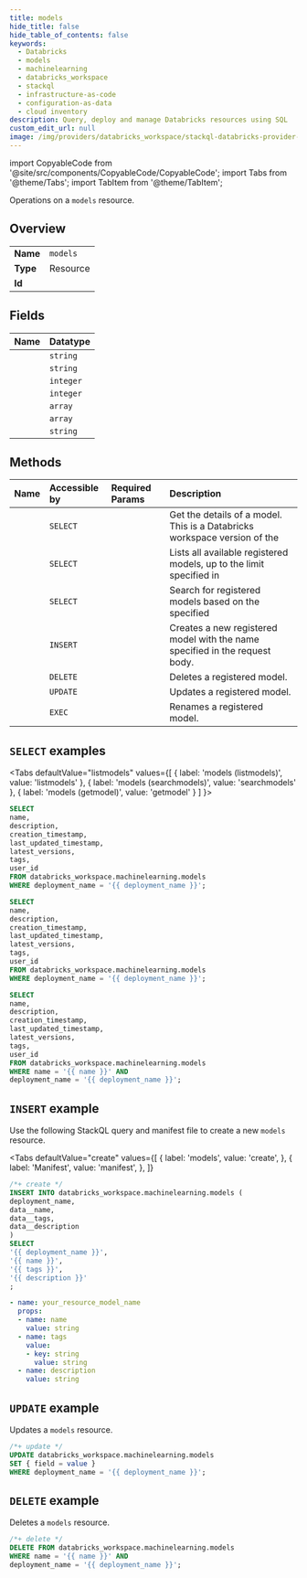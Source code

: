 ```yaml
---
title: models
hide_title: false
hide_table_of_contents: false
keywords:
  - Databricks
  - models
  - machinelearning
  - databricks_workspace
  - stackql
  - infrastructure-as-code
  - configuration-as-data
  - cloud inventory
description: Query, deploy and manage Databricks resources using SQL
custom_edit_url: null
image: /img/providers/databricks_workspace/stackql-databricks-provider-featured-image.png
---
```


import CopyableCode from '@site/src/components/CopyableCode/CopyableCode';
import Tabs from '@theme/Tabs';
import TabItem from '@theme/TabItem';

Operations on a <code>models</code> resource.  

## Overview
<table><tbody>
<tr><td><b>Name</b></td><td><code>models</code></td></tr>
<tr><td><b>Type</b></td><td>Resource</td></tr>
<tr><td><b>Id</b></td><td><CopyableCode code="databricks_workspace.machinelearning.models" /></td></tr>
</tbody></table>

## Fields
| Name | Datatype |
|:-----|:---------|
| <CopyableCode code="name" /> | `string` |
| <CopyableCode code="description" /> | `string` |
| <CopyableCode code="creation_timestamp" /> | `integer` |
| <CopyableCode code="last_updated_timestamp" /> | `integer` |
| <CopyableCode code="latest_versions" /> | `array` |
| <CopyableCode code="tags" /> | `array` |
| <CopyableCode code="user_id" /> | `string` |

## Methods
| Name | Accessible by | Required Params | Description |
|:-----|:--------------|:----------------|:------------|
| <CopyableCode code="getmodel" /> | `SELECT` | <CopyableCode code="name, deployment_name" /> | Get the details of a model. This is a Databricks workspace version of the |
| <CopyableCode code="listmodels" /> | `SELECT` | <CopyableCode code="deployment_name" /> | Lists all available registered models, up to the limit specified in |
| <CopyableCode code="searchmodels" /> | `SELECT` | <CopyableCode code="deployment_name" /> | Search for registered models based on the specified |
| <CopyableCode code="createmodel" /> | `INSERT` | <CopyableCode code="deployment_name" /> | Creates a new registered model with the name specified in the request body. |
| <CopyableCode code="deletemodel" /> | `DELETE` | <CopyableCode code="name, deployment_name" /> | Deletes a registered model. |
| <CopyableCode code="updatemodel" /> | `UPDATE` | <CopyableCode code="deployment_name" /> | Updates a registered model. |
| <CopyableCode code="renamemodel" /> | `EXEC` | <CopyableCode code="deployment_name" /> | Renames a registered model. |

## `SELECT` examples

<Tabs
    defaultValue="listmodels"
    values={[
        { label: 'models (listmodels)', value: 'listmodels' },
        { label: 'models (searchmodels)', value: 'searchmodels' },
        { label: 'models (getmodel)', value: 'getmodel' }
    ]
}>
<TabItem value="listmodels">

```sql
SELECT
name,
description,
creation_timestamp,
last_updated_timestamp,
latest_versions,
tags,
user_id
FROM databricks_workspace.machinelearning.models
WHERE deployment_name = '{{ deployment_name }}';
```

</TabItem>
<TabItem value="searchmodels">

```sql
SELECT
name,
description,
creation_timestamp,
last_updated_timestamp,
latest_versions,
tags,
user_id
FROM databricks_workspace.machinelearning.models
WHERE deployment_name = '{{ deployment_name }}';
```

</TabItem>
<TabItem value="getmodel">

```sql
SELECT
name,
description,
creation_timestamp,
last_updated_timestamp,
latest_versions,
tags,
user_id
FROM databricks_workspace.machinelearning.models
WHERE name = '{{ name }}' AND
deployment_name = '{{ deployment_name }}';
```

</TabItem>
</Tabs>

## `INSERT` example

Use the following StackQL query and manifest file to create a new <code>models</code> resource.

<Tabs
    defaultValue="create"
    values={[
        { label: 'models', value: 'create', },
        { label: 'Manifest', value: 'manifest', },
    ]}
>
<TabItem value="create">

```sql
/*+ create */
INSERT INTO databricks_workspace.machinelearning.models (
deployment_name,
data__name,
data__tags,
data__description
)
SELECT 
'{{ deployment_name }}',
'{{ name }}',
'{{ tags }}',
'{{ description }}'
;
```

</TabItem>
<TabItem value="manifest">

```yaml
- name: your_resource_model_name
  props:
  - name: name
    value: string
  - name: tags
    value:
    - key: string
      value: string
  - name: description
    value: string

```

</TabItem>
</Tabs>

## `UPDATE` example

Updates a <code>models</code> resource.

```sql
/*+ update */
UPDATE databricks_workspace.machinelearning.models
SET { field = value }
WHERE deployment_name = '{{ deployment_name }}';
```

## `DELETE` example

Deletes a <code>models</code> resource.

```sql
/*+ delete */
DELETE FROM databricks_workspace.machinelearning.models
WHERE name = '{{ name }}' AND
deployment_name = '{{ deployment_name }}';
```

